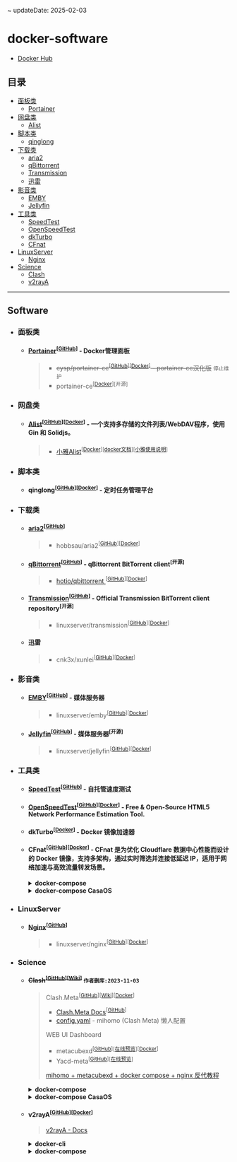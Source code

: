 ~ updateDate: 2025-02-03

# docker-software
 - [Docker Hub](https://hub.docker.com/)

## 目录

* [面板类](#面板类)
	* [Portainer](#portainer)
* [网盘类](#网盘类)
	* [Alist](#alist)
* [脚本类](#脚本类)
	* [qinglong](#qinglong)
* [下载类](#下载类)
	* [aria2](#aria2)
	* [qBittorrent](#qbittorrent)
	* [Transmission](#transmission)
	* [迅雷](#迅雷)
* [影音类](#影音类)
	* [EMBY](#emby)
	* [Jellyfin](#jellyfin)
* [工具类](#工具类)
	* [SpeedTest](#speedtest)
	* [OpenSpeedTest](#openspeedtest)
	* [dkTurbo](#dkturbo)
	* [CFnat](#cfnat)
* [LinuxServer](#linuxserver)
    * [Nginx](#nginx)
* [Science](#science)
    * [Clash](#clash)
    * [v2rayA](#v2raya)

  
---

## Software

- ### 面板类

    - #### [Portainer](https://www.portainer.io/)<a id="portainer"></a><sup>[[GitHub](https://github.com/portainer/portainer)]</sup> - Docker管理面板

        > - <s>eysp/portainer-ce<sup>[[GitHub](https://github.com/eysp/portainer-ce)]</sup><sup>[[Docker](https://hub.docker.com/r/6053537/portainer-ce)]</sup> - portainer-ce汉化版</s> `停止维护`
        > - portainer-ce<sup>[[Docker](https://hub.docker.com/r/portainer/portainer-ce)]</sup><sup>[开源]</sup>

- ### 网盘类

    - #### [Alist](https://alist.nn.ci/zh/)<a id="alist"></a><sup>[[GitHub](https://github.com/alist-org/alist)]</sup><sup>[[Docker](https://hub.docker.com/r/xhofe/alist)]</sup> -  一个支持多存储的文件列表/WebDAV程序，使用 Gin 和 Solidjs。

        > - [小雅Alist](https://alist.xiaoya.pro/)<sup>[[Docker](https://hub.docker.com/r/xiaoyaliu/alist)]</sup><sup>[[docker文档](https://xiaoyaliu.notion.site/xiaoya-docker-69404af849504fa5bcf9f2dd5ecaa75f)]</sup><sup>[[小雅使用说明](https://www.kdocs.cn/l/cvEe3cv6dGkH)]</sup>
  
- ### 脚本类

    - #### qinglong<a id="qinglong"></a><sup>[[GitHub](https://github.com/whyour/qinglong)]</sup><sup>[[Docker](https://hub.docker.com/r/whyour/qinglong)]</sup> - 定时任务管理平台

- ### 下载类

	- #### [aria2](https://aria2.github.io/)<a id="aria2"></a><sup>[[GitHub](https://github.com/aria2/aria2)]</sup>
  
        > - hobbsau/aria2<sup>[[GitHub](https://github.com/hobbsAU/docker-aria2)]</sup><sup>[[Docker](https://hub.docker.com/r/hobbsau/aria2)]</sup>

    - #### [qBittorrent](https://www.qbittorrent.org/)<a id="qbittorrent"></a><sup>[[GitHub](https://github.com/qbittorrent/qBittorrent)]</sup> - qBittorrent BitTorrent client<sup>[开源]</sup>

        > - [hotio/qbittorrent
](https://hotio.dev/containers/qbittorrent/)<sup>[[GitHub](https://github.com/hotio/qbittorrent)]</sup><sup>[[Docker](https://hub.docker.com/r/hotio/qbittorrent)]</sup> 

    - #### [Transmission](https://transmissionbt.com/)<a id="transmission"></a><sup>[[GitHub](https://github.com/transmission/transmission)]</sup> - Official Transmission BitTorrent client repository<sup>[开源]</sup>

        > - linuxserver/transmission<sup>[[GitHub](https://github.com/linuxserver/docker-transmission)]</sup><sup>[[Docker](https://hub.docker.com/r/linuxserver/transmission)]</sup> 

    - #### 迅雷<a id="迅雷"></a>
  
        > - cnk3x/xunlei<sup>[[GitHub](https://github.com/cnk3x/xunlei)]</sup><sup>[[Docker](https://hub.docker.com/r/cnk3x/xunlei)]</sup> 

- ### 影音类

    - #### [EMBY](https://emby.media/)<a id="emby"></a><sup>[[GitHub](https://github.com/MediaBrowser/Emby)]</sup> - 媒体服务器

        > - linuxserver/emby<sup>[[GitHub](https://github.com/linuxserver/docker-emby)]</sup><sup>[[Docker](https://hub.docker.com/r/linuxserver/emby)]</sup> 

    - #### [Jellyfin](https://jellyfin.org/)<a id="jellyfin"></a><sup>[[GitHub](https://github.com/jellyfin/jellyfin)]</sup> - 媒体服务器<sup>[开源]</sup>

        > - linuxserver/jellyfin<sup>[[GitHub](https://github.com/linuxserver/docker-jellyfin)]</sup><sup>[[Docker](https://hub.docker.com/r/linuxserver/jellyfin)]</sup> 

- ### 工具类

    - #### [SpeedTest](https://librespeed.org/)<a id="speedtest"></a><sup>[[GitHub](https://github.com/librespeed/speedtest)]</sup> - 自托管速度测试

    - #### [OpenSpeedTest](https://openspeedtest.com/)<a id="openspeedtest"></a><sup>[[GitHub](https://github.com/openspeedtest/Speed-Test)]</sup><sup>[[Docker](https://hub.docker.com/r/openspeedtest/latest)]</sup> -  Free & Open-Source HTML5 Network Performance Estimation Tool.

    - #### dkTurbo<a id="dkturbo"></a><sup>[[Docker](https://hub.docker.com/r/cp0204/dkturbo)]</sup> - Docker 镜像加速器

    - #### CFnat<a id="cfnat"></a><sup>[[GitHub](https://github.com/cmliu/CFnat-docker)]</sup><sup>[[Docker](https://hub.docker.com/r/cmliu/cfnat)]</sup> - CFnat 是为优化 Cloudflare 数据中心性能而设计的 Docker 镜像，支持多架构，通过实时筛选并连接低延迟 IP，适用于网络加速与高效流量转发场景。

        <details>

		<summary> <strong>docker-compose</strong> </summary>

        - bash
        
            ```bash

            # 创建目录
            mkdir -p /DATA/cfnat

            # 进入该目录
            cd /DATA/cfnat

            # 上传docker-compose.yml文件
            # TODO: 上传docker-compose.yml文件
            
            # Running
            docker compose up -d

            # Update and Restart
            docker compose pull && docker compose up -d

            ```
        
        - docker-compose.yml
        
            ```yml
            # version: '3'

            services:
                cfnat1:
                        container_name: cfnat1
                        image: cmliu/cfnat:latest
                        environment:
                            - colo=HKG  # 筛选数据中心例如 HKG,SJC,LAX.电信/联通 推荐 SJC,LAX.移动/广电 推荐 HKG (多个数据中心用逗号隔开,留空则忽略匹配)
                            - delay=300  # 有效延迟（毫秒），超过此延迟将断开连接 (default 300)
                            - ips=6  # 指定生成IPv4还是IPv6地址 (default "4")
                            - port=443  # 转发的目标端口 (default 443) http_port: 80,8080,8880,2052,2082,2086,2095 https_port: 443,8443,2053,2083,2087,2096
                            # - tls=true  # 是否为 TLS 端口 (default true)
                            # - random=true  # 是否随机生成IP，如果为false，则从CIDR中拆分出所有IP (default true)
                            # - ipnum=10  # 提取的有效IP数量 (default 20)
                            # - num=10  # 目标负载 IP 数量 (default 10)
                            - task=33  # 并发请求最大协程数 (default 100)
                            # - code=200  # HTTP/HTTPS 响应状态码 (default 200)
                            # - domain=cloudflaremirrors.com/debian # 响应状态码检查的域名地址 (default "cloudflaremirrors.com/debian")
                        ports:
                            - "1234:1234"  # 将主机的 1234 端口映射到容器的 1234 端口
                        restart: always
                        networks:
                            - net

                cfnat2:
                        container_name: cfnat2
                        image: cmliu/cfnat:latest
                        environment:
                            - colo=SJC,LAX  # 筛选数据中心例如 HKG,SJC,LAX.电信/联通 推荐 SJC,LAX.移动/广电 推荐 HKG (多个数据中心用逗号隔开,留空则忽略匹配)
                            - delay=300  # 有效延迟（毫秒），超过此延迟将断开连接 (default 300)
                            - ips=6  # 指定生成IPv4还是IPv6地址 (default "4")
                            - port=443  # 转发的目标端口 (default 443) http_port: 80,8080,8880,2052,2082,2086,2095 https_port: 443,8443,2053,2083,2087,2096
                            # - tls=true  # 是否为 TLS 端口 (default true)
                            # - random=true  # 是否随机生成IP，如果为false，则从CIDR中拆分出所有IP (default true)
                            # - ipnum=10  # 提取的有效IP数量 (default 20)
                            # - num=10  # 目标负载 IP 数量 (default 10)
                            - task=34  # 并发请求最大协程数 (default 100)
                            # - code=200  # HTTP/HTTPS 响应状态码 (default 200)
                            # - domain=cloudflaremirrors.com/debian # 响应状态码检查的域名地址 (default "cloudflaremirrors.com/debian")
                        ports:
                            - "2234:1234"  # 将主机的 2234 端口映射到容器的 1234 端口
                        restart: always
                        networks:
                            - net
                        
                cfnat3:
                        container_name: cfnat3
                        image: cmliu/cfnat:latest
                        environment:
                            - colo=SIN  # 筛选数据中心例如 HKG,SJC,LAX.电信/联通 推荐 SJC,LAX.移动/广电 推荐 HKG (多个数据中心用逗号隔开,留空则忽略匹配)
                            - delay=300  # 有效延迟（毫秒），超过此延迟将断开连接 (default 300)
                            - ips=6  # 指定生成IPv4还是IPv6地址 (default "4")
                            - port=443  # 转发的目标端口 (default 443) http_port: 80,8080,8880,2052,2082,2086,2095 https_port: 443,8443,2053,2083,2087,2096
                            # - tls=true  # 是否为 TLS 端口 (default true)
                            # - random=true  # 是否随机生成IP，如果为false，则从CIDR中拆分出所有IP (default true)
                            # - ipnum=10  # 提取的有效IP数量 (default 20)
                            # - num=10  # 目标负载 IP 数量 (default 10)
                            - task=33  # 并发请求最大协程数 (default 100)
                            # - code=200  # HTTP/HTTPS 响应状态码 (default 200)
                            # - domain=cloudflaremirrors.com/debian # 响应状态码检查的域名地址 (default "cloudflaremirrors.com/debian")
                        ports:
                            - "3234:1234"  # 将主机的 3234 端口映射到容器的 1234 端口
                        restart: always
                        networks:
                            - net

            networks:
                net:
                    enable_ipv6: true
                    driver: bridge
                    driver_opts:
                        com.docker.network.enable_ipv6: "true"
                    ipam:
                        config:
                            - subnet: 172.23.0.0/16
                            gateway: 172.23.0.1
                            - subnet: "240e:3b1:f185:c8d0:4000::/66"
                            gateway: 240e:3b1:f185:c8d0:4000::1

      
            ```

        </details>

        <details>

		<summary> <strong>docker-compose CasaOS</strong> </summary>

        ```yml
            
        name: cfnat
        services:
            cfnat1:
                cpu_shares: 90
                command: []
                container_name: cfnat1
                deploy:
                    resources:
                        limits:
                            memory: "3768582144"
                environment:
                    colo: HKG
                    delay: "300"
                    ips: "6"
                    port: "443"
                    task: "33"
                hostname: cfnat1
                image: cmliu/cfnat:latest
                labels:
                    icon: https://cdn.jsdelivr.net/gh/cmliu/CFnat-Windows-GUI@refs/heads/master/favicon.ico
                networks:
                    net: null
                ports:
                    - mode: ingress
                    target: 1234
                    published: "1234"
                    protocol: tcp
                restart: always
            cfnat2:
                cpu_shares: 90
                command: []
                container_name: cfnat2
                deploy:
                    resources:
                        limits:
                            memory: "3768582144"
                environment:
                    colo: SJC,LAX
                    delay: "300"
                    ips: "6"
                    port: "443"
                    task: "34"
                hostname: cfnat2
                image: cmliu/cfnat:latest
                labels:
                    icon: https://cdn.jsdelivr.net/gh/cmliu/CFnat-Windows-GUI@refs/heads/master/favicon.ico
                networks:
                    net: null
                ports:
                    - mode: ingress
                    target: 1234
                    published: "2234"
                    protocol: tcp
                restart: always
            cfnat3:
                cpu_shares: 90
                command: []
                container_name: cfnat3
                deploy:
                    resources:
                        limits:
                            memory: "3768582144"
                environment:
                    colo: SIN
                    delay: "300"
                    ips: "6"
                    port: "443"
                    task: "33"
                hostname: cfnat3
                image: cmliu/cfnat:latest
                labels:
                    icon: https://cdn.jsdelivr.net/gh/cmliu/CFnat-Windows-GUI@refs/heads/master/favicon.ico
                networks:
                    net: null
                ports:
                    - mode: ingress
                    target: 1234
                    published: "3234"
                    protocol: tcp
                restart: always
        networks:
            default:
                name: cfnat_default
            net:
                name: cfnat_net
                driver: bridge
                driver_opts:
                    com.docker.network.enable_ipv6: "true"
                ipam:
                    config:
                        - subnet: 172.23.0.0/16
                        gateway: 172.23.0.1
                        - subnet: 240e:3b1:f185:c8d0:4000::/66
                        gateway: 240e:3b1:f185:c8d0:4000::1
                enable_ipv6: true
        x-casaos:
            author: self
            category: self
            hostname: ""
            icon: https://cdn.jsdelivr.net/gh/cmliu/CFnat-Windows-GUI@refs/heads/master/favicon.ico
            index: /
            is_uncontrolled: false
            port_map: ""
            scheme: http
            title:
                custom: CFnat

        ```

        </details>

- ### LinuxServer

    - #### [Nginx](https://nginx.org/)<a id="nginx"></a><sup>[[GitHub](https://github.com/nginx/nginx)]</sup> 

        > - linuxserver/nginx<sup>[[GitHub](https://github.com/linuxserver/docker-nginx)]</sup><sup>[[Docker](https://hub.docker.com/r/linuxserver/nginx)]</sup> 

- ### Science

	- #### <s>Clash<a id="clash"></a><sup>[[GitHub](https://github.com/Dreamacro/clash/releases)]</sup><sup>[[Wiki](https://dreamacro.github.io/clash/zh_CN/)]</sup></s> `作者删库:2023-11-03`

		> Clash.Meta<sup>[[GitHub](https://github.com/MetaCubeX/mihomo)]</sup><sup>[[Wiki](https://clash-meta.gitbook.io/clash.meta-wiki-older/)]</sup><sup>[[Docker](https://hub.docker.com/r/metacubex/mihomo)]</sup>
		> - [Clash.Meta Docs](https://wiki.metacubex.one/)<sup>[[GitHub](https://github.com/MetaCubeX/Meta-Docs/)]</sup>
        > - [config.yaml](https://gist.github.com/liuran001/5ca84f7def53c70b554d3f765ff86a33) - mihomo (Clash Meta) 懒人配置
		>
		> WEB UI Dashboard
		> - metacubexd<sup>[[GitHub](https://github.com/MetaCubeX/metacubexd)]</sup><sup>[[在线预览](https://d.metacubex.one/)]</sup><sup>[[Docker](https://github.com/metacubex/metacubexd/pkgs/container/metacubexd)]</sup>
		> - Yacd-meta<sup>[[GitHub](https://github.com/MetaCubeX/Yacd-meta)]</sup><sup>[[在线预览](https://yacd.metacubex.one)]</sup>
        >
        > [mihomo + metacubexd + docker compose + nginx 反代教程](https://github.com/MetaCubeX/metacubexd/discussions/638)

        <details>

		<summary> <strong>docker-compose</strong> </summary>

        - bash
        
            ```bash

            # 创建目录
            mkdir -p /DATA/clash

            # 进入该目录
            cd /DATA/clash

            # 上传docker-compose.yml文件
            # TODO: 上传docker-compose.yml文件
            
            # Running
            docker compose up -d

            # Update and Restart
            docker compose pull && docker compose up -d

            ```
        
        - docker-compose.yml
        
            ```yml
            # version: '3'

            services:
                # Mihomo Dashboard
                metacubexd:
                    container_name: metacubexd
                    image: ghcr.io/metacubex/metacubexd
                    restart: always
                    ports:
                    - '80:80'

                # Mihomo Core
                meta:
                    container_name: meta
                    image: docker.io/metacubex/mihomo
                    restart: always
                    pid: host
                    ipc: host
                    network_mode: host
                    cap_add:
                    - ALL
                    volumes:
                    - ./DATA/clash:/root/.config/mihomo
                    - /dev/net/tun:/dev/net/tun
            ```

        </details>

        <details>

		<summary> <strong>docker-compose CasaOS</strong> </summary>

        ```yml
            
        name: clash
        services:
            meta:
                cap_add:
                    - ALL
                cpu_shares: 90
                command: []
                container_name: meta
                deploy:
                    resources:
                        limits:
                            memory: "3768582144"
                hostname: meta
                image: docker.io/metacubex/mihomo:latest
                ipc: host
                labels:
                    icon: https://cdn.jsdelivr.net/gh/MetaCubeX/metacubexd@main/public/pwa-192x192.png
                network_mode: host
                pid: host
                restart: always
                volumes:
                    - type: bind
                    source: /DATA/AppData/clash/DATA/AppData/clash
                    target: /root/.config/mihomo
                    bind:
                        create_host_path: true
                    - type: bind
                    source: /dev/net/tun
                    target: /dev/net/tun
                    bind:
                        create_host_path: true
            metacubexd:
                cpu_shares: 90
                command: []
                container_name: metacubexd
                deploy:
                    resources:
                        limits:
                            memory: "3768582144"
                hostname: metacubexd
                image: ghcr.io/metacubex/metacubexd:latest
                labels:
                    icon: https://cdn.jsdelivr.net/gh/MetaCubeX/metacubexd@main/public/pwa-192x192.png
                networks:
                    default: null
                ports:
                    - mode: ingress
                    target: 80
                    published: "8888"
                    protocol: tcp
                restart: always
        networks:
            default:
                name: clash_default
        x-casaos:
            author: self
            category: self
            hostname: ""
            icon: https://cdn.jsdelivr.net/gh/MetaCubeX/metacubexd@main/public/pwa-192x192.png
            index: /
            is_uncontrolled: false
            port_map: "8888"
            scheme: http
            title:
                custom: clash


        ```

        </details>

    - #### v2rayA<a id="v2raya"></a><sup>[[GitHub](https://github.com/v2rayA/v2rayA)]</sup><sup>[[Docker](https://hub.docker.com/r/mzz2017/v2raya)]</sup>

        > [v2rayA - Docs](https://v2raya.org/docs/prologue/introduction/)

        <details>

		<summary> <strong>docker-cli</strong> </summary>

        - Running
        
            ```bash

            # Running
            docker run -d \
            --restart=always \
            --privileged \
            --network=host \
            --name v2raya \
            -e V2RAYA_ADDRESS=0.0.0.0:2021 \
            -e V2RAYA_LOG_FILE=/tmp/v2raya.log \
            -e V2RAYA_V2RAY_BIN=/usr/local/bin/v2ray \
            -v /lib/modules:/lib/modules \
            -v /etc/resolv.conf:/etc/resolv.conf \
            -v /DATA/v2raya:/etc/v2raya \
            mzz2017/v2raya

            ```

        - Update and Restart

            ```bash

            # Update and Restart

            # 查看容器(找v2raya容器的ID)
            docker ps -a

            # 停止容器v2raya运行
            docker stop ID

            # 删除容器v2raya
            docker rm ID

            # 拉取最新镜像
            docker pull mzz2017/v2raya:latest

            # 重复Running
            # TODO: 重复Running

            ```

        </details>

        <details>

		<summary> <strong>docker-compose</strong> </summary>

        - bash
        
            ```bash

            # 创建目录
            mkdir -p /DATA/v2raya

            # 进入该目录
            cd /DATA/v2raya

            # 上传docker-compose.yml文件
            # TODO: 上传docker-compose.yml文件
            
            # Running
            docker compose up -d

            # Update and Restart
            docker compose pull && docker compose up -d

            ```
        
        - docker-compose.yml
        
            ```yml
            # version: '3'

            services:
                v2raya:
                    container_name: v2raya
                    image: docker.io/mzz2017/v2raya
                    restart: always
                    network_mode: host
                    privileged: true
                    cap_add:
                    - ALL
                    environment:
                    - V2RAYA_ADDRESS=0.0.0.0:2017
                    - V2RAYA_LOG_FILE=/tmp/v2raya.log
                    - V2RAYA_V2RAY_BIN=/usr/local/bin/v2ray
                    volumes:
                    - /lib/modules:/lib/modules
                    - /etc/resolv.conf:/etc/resolv.conf
                    - /DATA/v2raya:/etc/v2raya
            ```

        </details>
